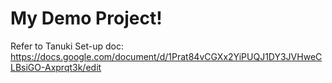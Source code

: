 # My Demo Project!

Refer to Tanuki Set-up doc: https://docs.google.com/document/d/1Prat84vCGXx2YiPUQJ1DY3JVHweCLBsiGO-Axprqt3k/edit
